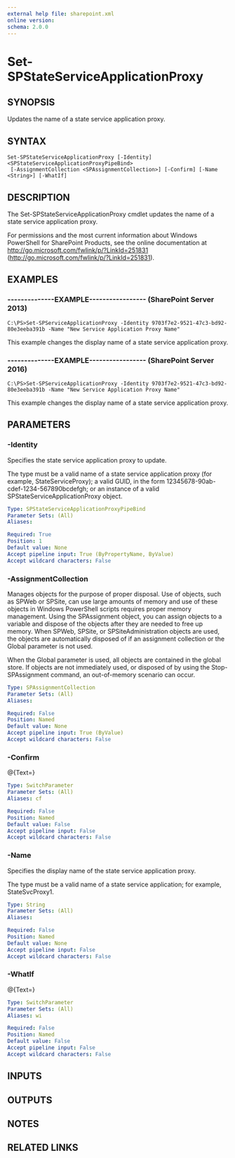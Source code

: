 ```yaml
---
external help file: sharepoint.xml
online version: 
schema: 2.0.0
---
```


# Set-SPStateServiceApplicationProxy

## SYNOPSIS
Updates the name of a state service application proxy.

## SYNTAX

```
Set-SPStateServiceApplicationProxy [-Identity] <SPStateServiceApplicationProxyPipeBind>
 [-AssignmentCollection <SPAssignmentCollection>] [-Confirm] [-Name <String>] [-WhatIf]
```

## DESCRIPTION
The Set-SPStateServiceApplicationProxy cmdlet updates the name of a state service application proxy.

For permissions and the most current information about Windows PowerShell for SharePoint Products, see the online documentation at http://go.microsoft.com/fwlink/p/?LinkId=251831 (http://go.microsoft.com/fwlink/p/?LinkId=251831).

## EXAMPLES

### --------------EXAMPLE----------------- (SharePoint Server 2013)
```
C:\PS>Set-SPServiceApplicationProxy -Identity 9703f7e2-9521-47c3-bd92-80e3eeba391b -Name "New Service Application Proxy Name"
```

This example changes the display name of a state service application proxy.

### --------------EXAMPLE----------------- (SharePoint Server 2016)
```
C:\PS>Set-SPServiceApplicationProxy -Identity 9703f7e2-9521-47c3-bd92-80e3eeba391b -Name "New Service Application Proxy Name"
```

This example changes the display name of a state service application proxy.

## PARAMETERS

### -Identity
Specifies the state service application proxy to update.

The type must be a valid name of a state service application proxy (for example, StateServiceProxy); a valid GUID, in the form 12345678-90ab-cdef-1234-567890bcdefgh; or an instance of a valid SPStateServiceApplicationProxy object.

```yaml
Type: SPStateServiceApplicationProxyPipeBind
Parameter Sets: (All)
Aliases: 

Required: True
Position: 1
Default value: None
Accept pipeline input: True (ByPropertyName, ByValue)
Accept wildcard characters: False
```

### -AssignmentCollection
Manages objects for the purpose of proper disposal.
Use of objects, such as SPWeb or SPSite, can use large amounts of memory and use of these objects in Windows PowerShell scripts requires proper memory management.
Using the SPAssignment object, you can assign objects to a variable and dispose of the objects after they are needed to free up memory.
When SPWeb, SPSite, or SPSiteAdministration objects are used, the objects are automatically disposed of if an assignment collection or the Global parameter is not used.

When the Global parameter is used, all objects are contained in the global store.
If objects are not immediately used, or disposed of by using the Stop-SPAssignment command, an out-of-memory scenario can occur.

```yaml
Type: SPAssignmentCollection
Parameter Sets: (All)
Aliases: 

Required: False
Position: Named
Default value: None
Accept pipeline input: True (ByValue)
Accept wildcard characters: False
```

### -Confirm
@{Text=}

```yaml
Type: SwitchParameter
Parameter Sets: (All)
Aliases: cf

Required: False
Position: Named
Default value: False
Accept pipeline input: False
Accept wildcard characters: False
```

### -Name
Specifies the display name of the state service application proxy.

The type must be a valid name of a state service application; for example, StateSvcProxy1.

```yaml
Type: String
Parameter Sets: (All)
Aliases: 

Required: False
Position: Named
Default value: None
Accept pipeline input: False
Accept wildcard characters: False
```

### -WhatIf
@{Text=}

```yaml
Type: SwitchParameter
Parameter Sets: (All)
Aliases: wi

Required: False
Position: Named
Default value: False
Accept pipeline input: False
Accept wildcard characters: False
```

## INPUTS

## OUTPUTS

## NOTES

## RELATED LINKS

